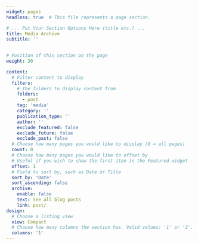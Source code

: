 ```yaml
---
widget: pages
headless: true  # This file represents a page section.

# ... Put Your Section Options Here (title etc.) ...
title: Media Archive
subtitle: ''
  

# Position of this section on the page
weight: 30

content:
  # Filter content to display
  filters:
    # The folders to display content from
    folders:
      - post
    tag: 'media'
    category: ''
    publication_type: ''
    author: ''
    exclude_featured: false
    exclude_future: false
    exclude_past: false
  # Choose how many pages you would like to display (0 = all pages)
  count: 0
  # Choose how many pages you would like to offset by
  # Useful if you wish to show the first item in the Featured widget
  offset: 1
  # Field to sort by, such as Date or Title
  sort_by: 'Date'
  sort_ascending: false
  archive:
    enable: false
    text: See all blog posts
    link: post/
design:
  # Choose a listing view
  view: Compact
  # Choose how many columns the section has. Valid values: '1' or '2'.
  columns: '1'
---
```

